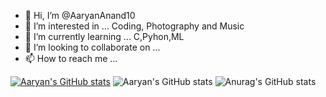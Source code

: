 - 👋 Hi, I’m @AaryanAnand10
- 👀 I’m interested in ... Coding, Photography and Music 
- 🌱 I’m currently learning ... C,Pyhon,ML
- 💞️ I’m looking to collaborate on ...
- 📫 How to reach me ... 

<!---
AaryanAnand10/AaryanAnand10 is a ✨ special ✨ repository because its `README.md` (this file) appears on your GitHub profile.
You can click the Preview link to take a look at your changes.
--->
[![Aaryan's GitHub stats](https://github-readme-stats.vercel.app/api?username=AaryanAnand10)](https://github.com/anuraghazra/github-readme-stats)
![Aaryan's GitHub stats](https://github-readme-stats.vercel.app/api?username=AaryanAnand10&show=reviews,discussions_started,discussions_answered,prs_merged,prs_merged_percentage)
![Anurag's GitHub stats](https://github-readme-stats.vercel.app/api?username=AaryanAnand10&show_icons=true)
